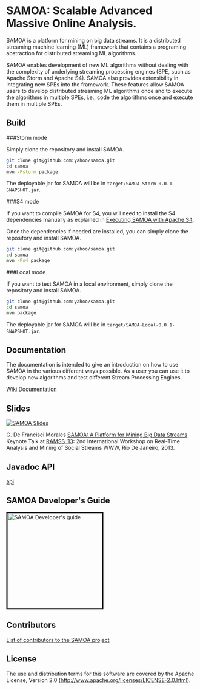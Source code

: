 <!--
  Copyright (c) 2013 Yahoo! Inc. All Rights Reserved.

  Licensed under the Apache License, Version 2.0 (the "License");
  you may not use this file except in compliance with the License.
  You may obtain a copy of the License at

    http://www.apache.org/licenses/LICENSE-2.0

  Unless required by applicable law or agreed to in writing, software
  distributed under the License is distributed on an "AS IS" BASIS,
  WITHOUT WARRANTIES OR CONDITIONS OF ANY KIND, either express or implied.
  See the License for the specific language governing permissions and
  limitations under the License. See accompanying LICENSE file.
-->
SAMOA: Scalable Advanced Massive Online Analysis.
=================
SAMOA is a platform for mining on big data streams.
It is a distributed streaming machine learning (ML) framework that contains a 
programing abstraction for distributed streaming ML algorithms.

SAMOA enables development of new ML algorithms without dealing with 
the complexity of underlying streaming processing engines (SPE, such 
as Apache Storm and Apache S4). SAMOA also provides extensibility in integrating
new SPEs into the framework. These features allow SAMOA users to develop 
distributed streaming ML algorithms once and to execute the algorithms 
in multiple SPEs, i.e., code the algorithms once and execute them in multiple SPEs.

## Build

###Storm mode

Simply clone the repository and install SAMOA.
```bash
git clone git@github.com:yahoo/samoa.git
cd samoa
mvn -Pstorm package
```

The deployable jar for SAMOA will be in `target/SAMOA-Storm-0.0.1-SNAPSHOT.jar`.

###S4 mode

If you want to compile SAMOA for S4, you will need to install the S4 dependencies
manually as explained in [Executing SAMOA with Apache S4](../../wiki/Executing-SAMOA-with-Apache-S4).

Once the dependencies if needed are installed, you can simply clone the repository and install SAMOA.

```bash
git clone git@github.com:yahoo/samoa.git
cd samoa
mvn -Ps4 package
```

###Local mode

If you want to test SAMOA in a local environment, simply clone the repository and install SAMOA.

```bash
git clone git@github.com:yahoo/samoa.git
cd samoa
mvn package
```

The deployable jar for SAMOA will be in `target/SAMOA-Local-0.0.1-SNAPSHOT.jar`.

## Documentation

The documentation is intended to give an introduction on how to use SAMOA in the various different ways possible. 
As a user you can use it to develop new algorithms and test different Stream Processing Engines.

[Wiki Documentation](../../wiki)

## Slides

[![SAMOA Slides](http://yahoo.github.io/samoa/samoa-slides.jpg)](https://speakerdeck.com/gdfm/samoa-a-platform-for-mining-big-data-streams)

G. De Francisci Morales [SAMOA: A Platform for Mining Big Data Streams](http://melmeric.files.wordpress.com/2013/04/samoa-a-platform-for-mining-big-data-streams.pdf)
Keynote Talk at [RAMSS ’13](http://www.ramss.ws/2013/program/): 2nd International Workshop on Real-Time Analysis and Mining of Social Streams WWW, Rio De Janeiro, 2013.

## Javadoc API

[api](http://yahoo.github.io/samoa/docs/api)

## SAMOA Developer's Guide

<p><a href="http://yahoo.github.io/samoa/SAMOA-Developers-Guide-0-0-1.pdf"><img style="max-width:95%;border:3px solid black;" src="http://yahoo.github.io/samoa/Manual.png" alt="SAMOA Developer's guide" height="250"> </a></p>

## Contributors
[List of contributors to the SAMOA project](http://yahoo.github.io/samoa/contributors.html)

## License

The use and distribution terms for this software are covered by the
Apache License, Version 2.0 (http://www.apache.org/licenses/LICENSE-2.0.html).

